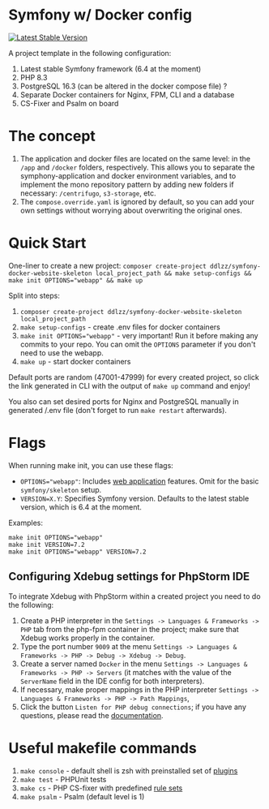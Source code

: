 # Symfony w/ Docker config

[![Latest Stable Version](https://poser.pugx.org/alyamovsky/symfony-docker-skeleton/version.svg)](https://packagist.org/packages/alyamovsky/symfony-docker-skeleton)

A project template in the following configuration:
1. Latest stable Symfony framework (6.4 at the moment)
2. PHP 8.3
3. PostgreSQL 16.3 (can be altered in the docker compose file) ?
4. Separate Docker containers for Nginx, FPM, CLI and a database
5. CS-Fixer and Psalm on board

# The concept

1. The application and docker files are located on the same level: in the `/app` and `/docker` folders, respectively. 
   This allows you to separate the symphony-application and docker environment variables, and to implement the mono 
   repository pattern by adding new folders if necessary: `/centrifugo`, `s3-storage`, etc.
2. The `compose.override.yaml` is ignored by default, so you can add your own settings without worrying about overwriting the original ones.

# Quick Start
One-liner to create a new project: `composer create-project ddlzz/symfony-docker-website-skeleton local_project_path && make setup-configs && make init OPTIONS="webapp" && make up`

Split into steps:
1. `composer create-project ddlzz/symfony-docker-website-skeleton local_project_path`
2. `make setup-configs` - create .env files for docker containers
3. `make init OPTIONS="webapp"` - very important! Run it before making any commits to your repo. You can omit the `OPTIONS` parameter if you don't need to use the webapp.
4. `make up` - start docker containers 

Default ports are random (47001-47999) for every created project, so click the link generated in CLI with the output of `make up` command and enjoy!

You also can set desired ports for Nginx and PostgreSQL manually in generated /.env file (don't forget to run `make restart` afterwards).

# Flags
When running make init, you can use these flags:

* `OPTIONS="webapp"`: Includes [web application](https://symfony.com/doc/current/setup.html#creating-symfony-applications) features. Omit for the basic `symfony/skeleton` setup.
* `VERSION=X.Y`: Specifies Symfony version. Defaults to the latest stable version, which is 6.4 at the moment.

Examples:
```
make init OPTIONS="webapp"
make init VERSION=7.2
make init OPTIONS="webapp" VERSION=7.2
```

## Configuring Xdebug settings for PhpStorm IDE

To integrate Xdebug with PhpStorm within a created project you need to do the following:
1. Create a PHP interpreter in the `Settings -> Languages & Frameworks -> PHP` tab from the php-fpm container in the project; make sure that Xdebug works properly in the container.
2. Type the port number `9009` at the menu `Settings -> Languages & Frameworks -> PHP -> Debug -> Xdebug -> Debug`.
3. Create a server named `Docker` in the menu `Settings -> Languages & Frameworks -> PHP -> Servers` (it matches with the value of the `ServerName` field in the IDE config for both interpreters).
4. If necessary, make proper mappings in the PHP interpreter `Settings -> Languages & Frameworks -> PHP -> Path Mappings`,
5. Click the button `Listen for PHP debug connections`; if you have any questions, please read the [documentation](https://www.jetbrains.com/help/phpstorm/debugging-with-phpstorm-ultimate-guide.html).

# Useful makefile commands

1. `make console` - default shell is zsh with preinstalled set of [plugins](https://github.com/alyamovsky/symfony-docker-website-skeleton/blob/main/docker/configs/dev/php-cli/.zshrc)
2. `make test` - PHPUnit tests
3. `make cs` - PHP CS-fixer with predefined [rule sets](https://github.com/alyamovsky/symfony-docker-website-skeleton/blob/main/app/.php_cs.dist) 
4. `make psalm` - Psalm (default level is 1)